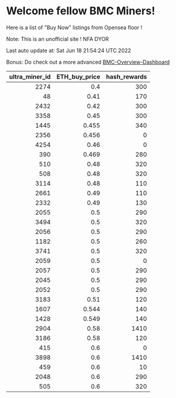 # Welcome fellow BMC Miners!
Here is a list of "Buy Now" listings from Opensea floor !

Note: This is an unofficial site ! NFA DYOR

Last auto update at: Sat Jun 18 21:54:24 UTC 2022

Bonus: Do check out a more advanced [BMC-Overview-Dashboard](https://dune.com/defifunk/BMC-Overview-Dashboard)


|   ultra_miner_id |   ETH_buy_price |   hash_rewards |
|-----------------:|----------------:|---------------:|
|             2274 |           0.4   |            300 |
|               48 |           0.41  |            170 |
|             2432 |           0.42  |            300 |
|             3358 |           0.45  |            300 |
|             1445 |           0.455 |            340 |
|             2356 |           0.456 |              0 |
|             4254 |           0.46  |              0 |
|              390 |           0.469 |            280 |
|              510 |           0.48  |            320 |
|              508 |           0.48  |            320 |
|             3114 |           0.48  |            110 |
|             2661 |           0.49  |            110 |
|             2332 |           0.49  |            130 |
|             2055 |           0.5   |            290 |
|             3494 |           0.5   |            320 |
|             2056 |           0.5   |            290 |
|             1182 |           0.5   |            260 |
|             3741 |           0.5   |            320 |
|             2059 |           0.5   |              0 |
|             2057 |           0.5   |            290 |
|             2045 |           0.5   |            290 |
|             2052 |           0.5   |            290 |
|             3183 |           0.51  |            120 |
|             1607 |           0.544 |            140 |
|             1428 |           0.549 |            140 |
|             2904 |           0.58  |           1410 |
|             3186 |           0.58  |            120 |
|              415 |           0.6   |              0 |
|             3898 |           0.6   |           1410 |
|              459 |           0.6   |             10 |
|             2048 |           0.6   |            290 |
|              505 |           0.6   |            320 |
